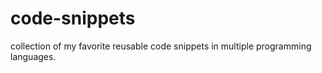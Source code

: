 # code-snippets
collection of my favorite reusable code snippets in multiple programming languages.
